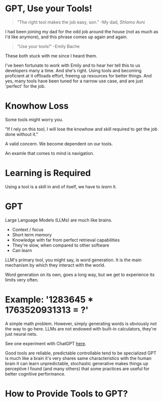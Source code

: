 # GPT, Use your Tools!

> "The right tool makes the job easy, son." -My dad, Shlomo Avni

I had been joining my dad for the odd job around the house (not as much as I'd like anymore), and this phrase comes up again and again.

> "Use your tools!" -Emily Bache

These both stuck with me since I heard them.



I've been fortunate to work with Emily and to hear her tell this to us developers many a time. And she's right. Using tools and becoming proficient at it offloads effort, freeing up resources for better things. And yes, many tools have been tuned for a narrow use case, and are just 'perfect' for the job.

# Knowhow Loss

Some tools might worry you.

"If I rely on this tool, I will lose the knowhow and skill required to get the job done without it."

A valid concern. We become dependent on our tools.

An examle that comes to mind is navigation. 

# Learning is Required

Using a tool is a skill in and of itself, we have to _learn_ it.

# GPT

Large Language Models (LLMs) are much like brains.

- Context / focus
- Short term memory
- Knowledge with far from perfect retrieval capabilities
- They're slow, when compared to other software
- Can learn

LLM's primary tool, you might say, is word generation. It is the main mechanism by which they interact with the world.

Word generation on its own, goes a long way, but we get to experience its limits very often.

# Example: '1283645 * 1763520931313 = ?'

A simple math problem. However, simply generating words is obviously not the way to go here. LLMs are not endowed with built-in calculators, they're just neural nets.

See one experiment with ChatGPT [here](https://chat.openai.com/share/d8ff445b-99cf-4589-a871-66db2a9156ee).


Good tools are
reliable, predictable
controllable
tend to be specialized
GPT is much like a brain
it's very shares same characteristics with the human brain
it can learn
unpredictable, stochastic
generative
makes things up
perceptive
I found (and many others) that some practices are useful for better cognitive performance.

# How to Provide Tools to GPT?
